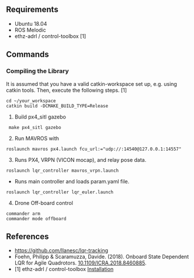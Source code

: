## Requirements

-   Ubuntu 18.04
-   ROS Melodic
-   ethz-adrl / control-toolbox [1]

## Commands

### Compiling the Library

It is assumed that you have a valid catkin-workspace set up, e.g. using catkin tools. Then, execute the following steps. [1]

```
cd ~/your_workspace
catkin build -DCMAKE_BUILD_TYPE=Release
```

1. Build px4_sitl gazebo

```
 make px4_sitl gazebo
```

2. Run MAVROS with

```
roslaunch mavros px4.launch fcu_url:="udp://:14540@127.0.0.1:14557"
```

3.  Runs PX4, VRPN (VICON mocap), and relay pose data.

```
roslaunch lqr_controller mavros_vrpn.launch
```

-   Runs main controller and loads param.yaml file.

```
roslaunch lqr_controller lqr_euler.launch
```

4.  Drone Off-board control

```
commander arm
commander mode offboard
```

## References

-   https://github.com/llanesc/lqr-tracking
-   Foehn, Philipp & Scaramuzza, Davide. (2018). Onboard State Dependent LQR for Agile Quadrotors. [10.1109/ICRA.2018.8460885](https://doi.org/10.1109/ICRA.2018.8460885).
-   [1] ethz-adrl / control-toolbox [Installation](https://github.com/ethz-adrl/control-toolbox/wiki/Quickstart)

```

```

